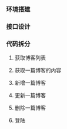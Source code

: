 ### 环境搭建
### 接口设计
### 代码拆分
1. 获取博客列表


2. 获取一篇博客的内容

   

3. 新增一篇博客

   

4. 更新一篇博客

   

5. 删除一篇博客


6. 登陆
